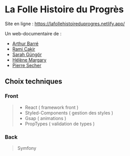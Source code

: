 # La Folle Histoire du Progrès

Site en ligne : https://lafollehistoireduprogres.netlify.app/

Un web-documentaire de : 

- [Arthur Barré](https://github.com/ArthurBarre)
- [Rami Cakir](https://github.com/Laroki)
- [Sarah Güngör](https://github.com/shatice)
- [Hélène Margary](https://github.com/hlnmargary)
- [Pierre Secher](https://github.com/InSecker)

## Choix techniques

### Front

> - React ( framework front )
> - Styled-Components ( gestion des styles )
> - Gsap ( animations )
> - PropTypes ( validation de types )

### Back

> Symfony

